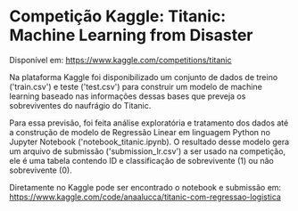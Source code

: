 # Competição Kaggle: Titanic: Machine Learning from Disaster

Disponível em: https://www.kaggle.com/competitions/titanic

Na plataforma Kaggle foi disponibilizado um conjunto de dados de treino ('train.csv') e teste ('test.csv') para construir um modelo de machine learning 
baseado nas informações dessas bases que preveja os sobreviventes do naufrágio do Titanic. 

Para essa previsão, foi feita análise exploratória e tratamento dos dados até a construção de modelo de Regressão Linear em linguagem Python no
Jupyter Notebook ('notebook_titanic.ipynb). O resultado desse modelo gera um arquivo de submissão ('submission_lr.csv') a ser usado na competição, 
ele é uma tabela contendo ID e classificação de sobrevivente (1) ou não sobrevivente (0).

Diretamente no Kaggle pode ser encontrado o notebook e submissão em: https://www.kaggle.com/code/anaalucca/titanic-com-regressao-logistica
